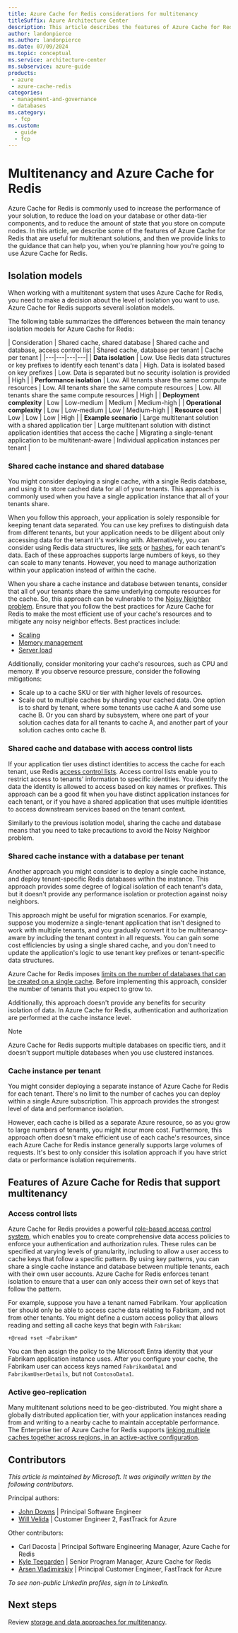 ```yaml
---
title: Azure Cache for Redis considerations for multitenancy
titleSuffix: Azure Architecture Center
description: This article describes the features of Azure Cache for Redis that are useful when you work with multitenant systems, and it provides links to guidance for how to use Azure Cache for Redis in a multitenant solution.
author: landonpierce
ms.author: landonpierce
ms.date: 07/09/2024
ms.topic: conceptual
ms.service: architecture-center
ms.subservice: azure-guide
products:
 - azure
 - azure-cache-redis
categories:
 - management-and-governance
 - databases
ms.category:
  - fcp
ms.custom:
  - guide
  - fcp
---
```


# Multitenancy and Azure Cache for Redis

Azure Cache for Redis is commonly used to increase the performance of your solution, to reduce the load on your database or other data-tier components, and to reduce the amount of state that you store on compute nodes. In this article, we describe some of the features of Azure Cache for Redis that are useful for multitenant solutions, and then we provide links to the guidance that can help you, when you're planning how you're going to use Azure Cache for Redis.

## Isolation models

When working with a multitenant system that uses Azure Cache for Redis, you need to make a decision about the level of isolation you want to use. Azure Cache for Redis supports several isolation models.

The following table summarizes the differences between the main tenancy isolation models for Azure Cache for Redis:

| Consideration | Shared cache, shared database | Shared cache and database, access control list | Shared cache, database per tenant | Cache per tenant |
|---|---|---|---|
| **Data isolation** | Low. Use Redis data structures or key prefixes to identify each tenant's data | High. Data is isolated based on key prefixes | Low. Data is separated but no security isolation is provided | High |
| **Performance isolation** | Low. All tenants share the same compute resources | Low. All tenants share the same compute resources | Low. All tenants share the same compute resources | High |
| **Deployment complexity** | Low | Low-medium | Medium | Medium-high |
| **Operational complexity** | Low | Low-medium | Low | Medium-high |
| **Resource cost** | Low | Low | Low | High |
| **Example scenario** | Large multitenant solution with a shared application tier | Large multitenant solution with distinct application identities that access the cache | Migrating a single-tenant application to be multitenant-aware | Individual application instances per tenant |

### Shared cache instance and shared database

You might consider deploying a single cache, with a single Redis database, and using it to store cached data for all of your tenants. This approach is commonly used when you have a single application instance that all of your tenants share.

When you follow this approach, your application is solely responsible for keeping tenant data separated. You can use key prefixes to distinguish data from different tenants, but your application needs to be diligent about only accessing data for the tenant it's working with. Alternatively, you can consider using Redis data structures, like [sets](https://redis.io/docs/latest/develop/data-types/#sets) or [hashes](https://redis.io/docs/latest/develop/data-types/#hashes), for each tenant's data. Each of these approaches supports large numbers of keys, so they can scale to many tenants. However, you need to manage authorization within your application instead of within the cache.

When you share a cache instance and database between tenants, consider that all of your tenants share the same underlying compute resources for the cache. So, this approach can be vulnerable to the [Noisy Neighbor problem](../../../antipatterns/noisy-neighbor/noisy-neighbor.yml). Ensure that you follow the best practices for Azure Cache for Redis to make the most efficient use of your cache's resources and to mitigate any noisy neighbor effects. Best practices include:

- [Scaling](/azure/azure-cache-for-redis/cache-best-practices-scale)
- [Memory management](/azure/azure-cache-for-redis/cache-best-practices-memory-management)
- [Server load](/azure/azure-cache-for-redis/cache-best-practices-server-load)

Additionally, consider monitoring your cache's resources, such as CPU and memory. If you observe resource pressure, consider the following mitigations:

- Scale up to a cache SKU or tier with higher levels of resources.
- Scale out to multiple caches by sharding your cached data. One option is to shard by tenant, where some tenants use cache A and some use cache B. Or you can shard by subsystem, where one part of your solution caches data for all tenants to cache A, and another part of your solution caches onto cache B.

### Shared cache and database with access control lists

If your application tier uses distinct identities to access the cache for each tenant, use Redis [access control lists](#access-control-lists). Access control lists enable you to restrict access to tenants' information to specific identities. You identify the data the identity is allowed to access based on key names or prefixes. This approach can be a good fit when you have distinct application instances for each tenant, or if you have a shared application that uses multiple identities to access downstream services based on the tenant context.

Similarly to the previous isolation model, sharing the cache and database means that you need to take precautions to avoid the Noisy Neighbor problem.

### Shared cache instance with a database per tenant

Another approach you might consider is to deploy a single cache instance, and deploy tenant-specific Redis databases within the instance. This approach provides some degree of logical isolation of each tenant's data, but it doesn't provide any performance isolation or protection against noisy neighbors.

This approach might be useful for migration scenarios. For example, suppose you modernize a single-tenant application that isn't designed to work with multiple tenants, and you gradually convert it to be multitenancy-aware by including the tenant context in all requests. You can gain some cost efficiencies by using a single shared cache, and you don't need to update the application's logic to use tenant key prefixes or tenant-specific data structures.

Azure Cache for Redis imposes [limits on the number of databases that can be created on a single cache](/azure/azure-resource-manager/management/azure-subscription-service-limits#azure-cache-for-redis-limits). Before implementing this approach, consider the number of tenants that you expect to grow to.

Additionally, this approach doesn't provide any benefits for security isolation of data. In Azure Cache for Redis, authentication and authorization are performed at the cache instance level.

> [!NOTE]
> Azure Cache for Redis supports multiple databases on specific tiers, and it doesn't support multiple databases when you use clustered instances.

### Cache instance per tenant

You might consider deploying a separate instance of Azure Cache for Redis for each tenant. There's no limit to the number of caches you can deploy within a single Azure subscription. This approach provides the strongest level of data and performance isolation.

However, each cache is billed as a separate Azure resource, so as you grow to large numbers of tenants, you might incur more cost. Furthermore, this approach often doesn't make efficient use of each cache's resources, since each Azure Cache for Redis instance generally supports large volumes of requests. It's best to only consider this isolation approach if you have strict data or performance isolation requirements.

## Features of Azure Cache for Redis that support multitenancy

### Access control lists

Azure Cache for Redis provides a powerful [role-based access control system](/azure/azure-cache-for-redis/cache-configure-role-based-access-control), which enables you to create comprehensive data access policies to enforce your authentication and authorization rules. These rules can be specified at varying levels of granularity, including to allow a user access to cache keys that follow a specific pattern. By using key patterns, you can share a single cache instance and database between multiple tenants, each with their own user accounts. Azure Cache for Redis enforces tenant isolation to ensure that a user can only access their own set of keys that follow the pattern.

For example, suppose you have a tenant named Fabrikam. Your application tier should only be able to access cache data relating to Fabrikam, and not from other tenants. You might define a custom access policy that allows reading and setting all cache keys that begin with `Fabrikam`:

```
+@read +set ~Fabrikam*
```

You can then assign the policy to the Microsoft Entra identity that your Fabrikam application instance uses. After you configure your cache, the Fabrikam user can access keys named `FabrikamData1` and `FabrikamUserDetails`, but not `ContosoData1`.

### Active geo-replication

Many multitenant solutions need to be geo-distributed. You might share a globally distributed application tier, with your application instances reading from and writing to a nearby cache to maintain acceptable performance. The Enterprise tier of Azure Cache for Redis supports [linking multiple caches together across regions, in an active-active configuration](/azure/azure-cache-for-redis/cache-high-availability#active-geo-replication).

## Contributors

*This article is maintained by Microsoft. It was originally written by the following contributors.*

Principal authors:

 * [John Downs](http://linkedin.com/in/john-downs) | Principal Software Engineer
 * [Will Velida](http://linkedin.com/in/willvelida) | Customer Engineer 2, FastTrack for Azure

Other contributors:

 * Carl Dacosta | Principal Software Engineering Manager, Azure Cache for Redis
 * [Kyle Teegarden](https://www.linkedin.com/in/kyleteegarden) | Senior Program Manager, Azure Cache for Redis 
 * [Arsen Vladimirskiy](http://linkedin.com/in/arsenv) | Principal Customer Engineer, FastTrack for Azure

*To see non-public LinkedIn profiles, sign in to LinkedIn.*

## Next steps

Review [storage and data approaches for multitenancy](../approaches/storage-data.yml).
